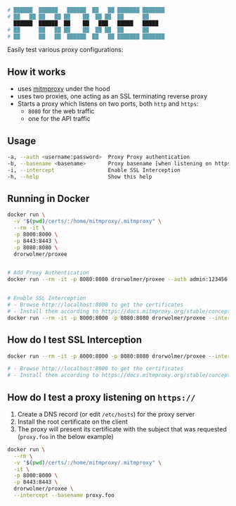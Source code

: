 ```sh
# ██████  ██████   ██████  ██   ██ ███████ ███████
# ██   ██ ██   ██ ██    ██  ██ ██  ██      ██
  ██████  ██████  ██    ██   ███   █████   █████
# ██      ██   ██ ██    ██  ██ ██  ██      ██
# ██      ██   ██  ██████  ██   ██ ███████ ███████
```

Easily test various proxy configurations:

## How it works

- uses [mitmproxy](https://mitmproxy.org/) under the hood
- uses two proxies, one acting as an SSL terminating reverse proxy
- Starts a proxy which listens on two ports, both `http` and `https`:
  - `8080` for the web traffic
  - one for the API traffic

## Usage

```sh
-a, --auth <username:password>  Proxy Proxy authentication
-b, --basename <basename>       Proxy basename [when listening on https://] defaults to proxy.foo
-i, --intercept	                Enable SSL Interception
-h, --help                  	Show this help
```

## Running in Docker

```sh
docker run \
  -v "$(pwd)/certs/:/home/mitmproxy/.mitmproxy" \
  --rm -it \
  -p 8000:8000 \
  -p 8443:8443 \
  -p 8080:8080 \
  drorwolmer/proxee


# Add Proxy Authentication
docker run --rm -it -p 8080:8080 drorwolmer/proxee --auth admin:123456


# Enable SSL Interception
# - Browse http://localhost:8000 to get the certificates
# - Install them according to https://docs.mitmproxy.org/stable/concepts-certificates/
docker run --rm -it -p 8000:8000 -p 8080:8080 drorwolmer/proxee --intercept
```

## How do I test SSL Interception

```sh
docker run --rm -it -p 8000:8000 -p 8080:8080 drorwolmer/proxee --intercept

# - Browse http://localhost:8000 to get the certificates
# - Install them according to https://docs.mitmproxy.org/stable/concepts-certificates
```

## How do I test a proxy listening on `https://`

1. Create a DNS record (or edit `/etc/hosts`) for the proxy server
2. Install the root certificate on the client
3. The proxy will present its certificate with the subject that was requested (`proxy.foo` in the below example)

```sh
docker run \
  --rm \
  -v "$(pwd)/certs/:/home/mitmproxy/.mitmproxy" \
  -it \
  -p 8000:8000 \
  -p 8443:8443 \
  drorwolmer/proxee \
  --intercept --basename proxy.foo
```
